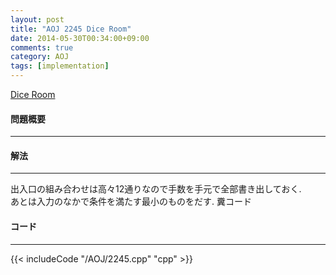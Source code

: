 ```yaml
---
layout: post
title: "AOJ 2245 Dice Room"
date: 2014-05-30T00:34:00+09:00
comments: true
category: AOJ
tags: [implementation]
---
```


[Dice Room](http://judge.u-aizu.ac.jp/onlinejudge/description.jsp?id=2245)

#### 問題概要

****

#### 解法

****

出入口の組み合わせは高々12通りなので手数を手元で全部書き出しておく.  
あとは入力のなかで条件を満たす最小のものをだす. 糞コード

#### コード

****

{{< includeCode "/AOJ/2245.cpp" "cpp" >}}
